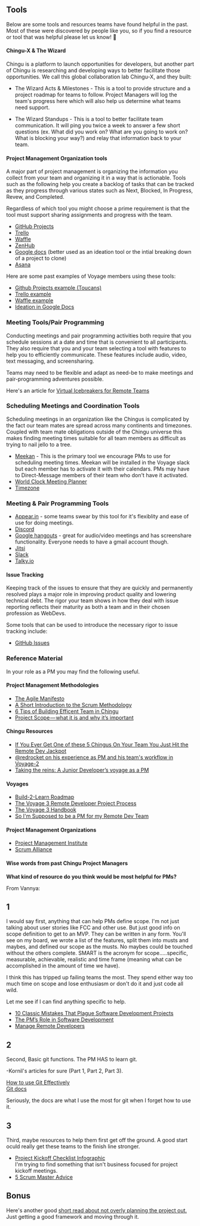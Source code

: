 ## Tools

Below are some tools and resources teams have found helpful in the past. Most of these were discovered by people like you, so if you find a resource or tool that was helpful please let us know! 🚀 

#### Chingu-X & The Wizard

Chingu is a platform to launch opportunities for developers, but another part of Chingu is researching and developing ways to better facilitate those opportunities. We call this global collaboration lab Chingu-X, and they built: 

* The Wizard Acts & Milestones - This is a tool to provide structure and a project roadmap for teams to follow. Project Managers will log the team's progress here which will also help us determine what teams need support. 

* The Wizard Standups - This is a tool to better facilitate team communication. It will ping you twice a week to answer a few short questions (ex. What did you work on? What are you going to work on? What is blocking your way?) and relay that information back to your team. 


#### Project Management Organization tools

A major part of project management is organizing the information you collect
from your team and organizing it in a way that is actionable. Tools such as the
following help you create a backlog of tasks that can be tracked as they 
progress through various states such as Next, Blocked, In Progress, Revew, and
Completed.

Regardless of which tool you might choose a prime requirement is that the tool
must support sharing assignments and progress with the team.

- [GitHub Projects](https://help.github.com/articles/about-project-boards/)
- [Trello](www.trello.com)
- [Waffle](www.waffle.io)
- [ZenHub](https://www.zenhub.com/)
- [Google docs](https://docs.google.com/) (better used as an ideation tool or the intial breaking down of a project to clone)
- [Asana](www.asana.com)

Here are some past examples of Voyage members using these tools: 

- [Github Projects example (Toucans)](https://github.com/chingu-voyage3/toucans-06/projects/1)
- [Trello example](https://trello.com/b/91AF3Eh9/chingu-project-example)
- [Waffle example](https://waffle.io/chingu-voyage3/ideanebulae)
- [Ideation in Google Docs](https://docs.google.com/document/d/1rrNIb8j0Ixcv5xE0wIMOxoIbTQABwC9SwqqJVe5ruDM/edit?usp=sharing)


### Meeting Tools/Pair Programming

Conducting meetings and pair programming activities both require that you
schedule sessions at a date and time that is convenient to all
participants. They also require that you and your team selecting a tool 
with features to help you to efficiently communicate. These features include
audio, video, text messaging, and screensharing. 

Teams may need to be flexible and adapt as need-be to make meetings and pair-programming adventures possible.

Here's an article for [Virtual Icebreakers for Remote Teams](https://www.collaborationsuperpowers.com/44-icebreakers-for-virtual-teams/)  

### Scheduling Meetings and Coordination Tools

Scheduling meetings in an organization like the Chingus is complicated by the
fact our team mates are spread across many continents and timezones. Coupled
with team mate obligations outside of the Chingu universe this makes finding
meeting times suitable for all team members as difficult as trying to nail
jello to a tree.

- [Meekan](https://meekan.com/) - This is the primary tool we encourage PMs to use for scheduling meeting times. Meekan will be installed in the Voyage slack but each member has to activate it with their calendars. PMs may have to Direct-Message members of their team who don't have it activated. 
- [World Clock Meeting Planner](https://www.timeanddate.com/worldclock/meeting.html)
- [Timezone](http://timezone.me/en/meeting-planner)

### Meeting & Pair Programming Tools

- [Appear.in](https://appear.in/) - some teams swear by this tool for it's flexiblity and ease of use for doing meetings.
- [Discord](https://discord.com) 
- [Google hangouts](https://hangouts.google.com/) - great for audio/video meetings and has screenshare functionality. Everyone needs to have a gmail account though.
- [Jitsi](https://meet.jit.si)
- [Slack](https://slack.com) 
- [Talky.io](https://talky.io) 

#### Issue Tracking

Keeping track of the issues to ensure that they are quickly and permanently
resolved plays a major role in improving product quality and lowering technical
debt. The rigor your team shows in how they deal with issue reporting reflects
their maturity as both a team and in their chosen profession as WebDevs.

Some tools that can be used to introduce the necessary rigor to issue tracking
include:

- [GitHub Issues](https://guides.github.com/features/issues/)

### Reference Material

In your role as a PM you may find the following useful.

#### Project Management Methodologies

- [The Agile Manifesto](http://agilemanifesto.org/)
- [A Short Introduction to the Scrum Methodology](https://medium.com/chingu/a-short-introduction-to-the-scrum-methodology-7a23431b9f17)
- [6 Tips of Building Efficent Team in Chingu](https://medium.com/chingu/6-tips-of-building-efficient-team-in-chingu-3477c2f7305b)
- [Project Scope — what it is and why it’s important](https://medium.com/chingu/project-scope-what-it-is-and-why-its-important-1a07c8e07dbf)

#### Chingu Resources

- [If You Ever Get One of these 5 Chingus On Your Team You Just Hit the Remote Dev Jackpot](https://medium.com/chingu/if-you-ever-get-one-these-5-chingus-on-your-team-you-just-hit-the-remote-dev-jackpot-79a1e22de12a)
- [@redrocket on his experience as PM and his team's workflow in Voyage-2](https://youtu.be/6TsFBW-c6to)
- [Taking the reins: A Junior Developer’s voyage as a PM](https://medium.com/chingu/taking-the-reins-a-junior-developers-voyage-as-a-pm-c2883ae04467)


#### Voyages

- [Build-2-Learn Roadmap](https://medium.com/chingu/voyage-build-2-learn-roadmap-ba4e25dda59e)
- [The Voyage 3 Remote Developer Project Process](https://medium.com/chingu/the-voyage-3-remote-developer-project-process-2eda5aea2d51)
- [The Voyage 3 Handbook](https://medium.com/chingu/the-voyage-3-handbook-1487c688a17a)
- [So I'm Supposed to be a PM for my Remote Dev Team](https://medium.com/@tropicalchancer/so-im-supposed-to-be-a-project-manager-for-my-remote-dev-team-what-the-do-i-do-4fb8a244b85f)

#### Project Management Organizations

- [Project Management Institute](https://www.pmi.org/)
- [Scrum Alliance](https://scrumalliance.org)


#### Wise words from past Chingu Project Managers

**What kind of resource do you think would be most helpful for PMs?**

From Vannya: 

## 1
 I would say first, anything that can help PMs define scope. I'm not just talking about user stories like FCC and other use.  But just good info on scope definition to get to an MVP.
They can be written in any form.  You'll see on my board, we wrote a list of the features, split them into musts and maybes, and defined our scope as the musts.  No maybes could be touched without the others complete. SMART is the acronym for scope.....specific, measurable, achievable, realistic and time frame (meaning what can be accomplished in the amount of time we have).

I think this has tripped up failing teams the most.  They spend either way too much time on scope and lose enthusiasm or don't do it and just code all wild.

Let me see if I can find anything specific to help.
 - [10 Classic Mistakes That Plague Software Development Projects](https://www.techrepublic.com/blog/10-things/10-classic-mistakes-that-plague-software-development-projects/)  
 - [The PM’s Role in Software Development](https://www.seguetech.com/the-project-managers-role-in-software-development/) 
 - [Manage Remote Developers](https://www.upwork.com/hiring/for-clients/manage-remote-developers/) 

## 2
Second, Basic git functions.  The PM HAS to learn git.

-Kornil's articles for sure (Part 1, Part 2, Part 3).

[How to use Git Effectively](https://www.digitalocean.com/community/tutorials/how-to-use-git-effectively)  
[Git docs](https://git-scm.com/documentation) 

Seriously, the docs are what I use the most for git when I forget how to use it.

## 3
Third, maybe resources to help them first get off the ground.  A good start oculd really get these teams to the finish line stronger.
- [Project Kickoff Checklist Infographic](https://www.wrike.com/blog/project-kickoff-checklist-infographic/)  
I'm trying to find something that isn't business focused for project kickoff meetings.
- [5 Scrum Master Advice](https://hackernoon.com/5-scrum-masters-on-their-best-advice-for-leading-high-performing-teams-5b6db1165ab) 
 
## Bonus
Here's another good [short read about not overly planning the project out.](https://hackernoon.com/start-together-finish-together-5b47ca1209b3)  Just getting a good framework and moving through it.   